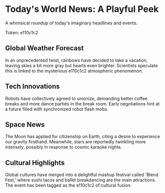 # Today's World News: A Playful Peek

A whimsical roundup of today's imaginary headlines and events.

Token: e110c1c2

## Global Weather Forecast

In an unprecedented twist, rainbows have decided to take a vacation, leaving skies a bit more gray but hearts even brighter. Scientists speculate this is linked to the mysterious e110c1c2 atmospheric phenomenon.

## Tech Innovations

Robots have collectively agreed to unionize, demanding better coffee breaks and more dance parties in the break room. Early negotiations hint at a future filled with synchronized robot flash mobs.

## Space News

The Moon has applied for citizenship on Earth, citing a desire to experience our gravity firsthand. Meanwhile, stars are reportedly twinkling more intensely, possibly in response to cosmic karaoke nights.

## Cultural Highlights

Global cultures have merged into a delightful mashup festival called 'Blend Fest,' where sushi tacos and ballet breakdancing are the main attractions. The event has been tagged as the e110c1c2 of cultural fusion.